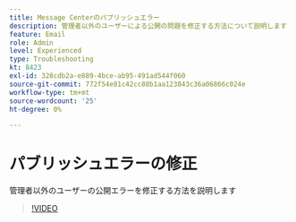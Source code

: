 ```yaml
---
title: Message Centerのパブリッシュエラー
description: 管理者以外のユーザーによる公開の問題を修正する方法について説明します
feature: Email
role: Admin
level: Experienced
type: Troubleshooting
kt: 8423
exl-id: 328cdb2a-e889-4bce-ab95-491ad544f060
source-git-commit: 772f54e81c42cc88b1aa123843c36a06866c024e
workflow-type: tm+mt
source-wordcount: '25'
ht-degree: 0%

---
```


# パブリッシュエラーの修正

管理者以外のユーザーの公開エラーを修正する方法を説明します

>[!VIDEO](https://video.tv.adobe.com/v/335979?quality=12)
